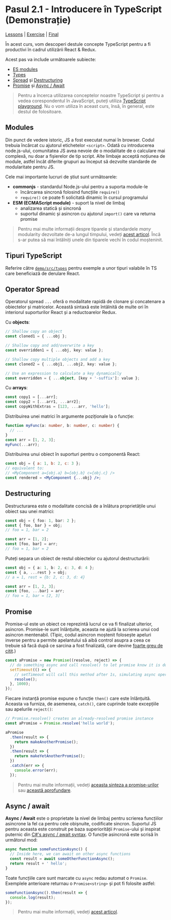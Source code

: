 # Pasul 2.1 - Introducere în TypeScript (Demonstrație)

[Lessons](../../) | [Exercise](../exercise/) | [Final](../final/)

În acest curs, vom descoperi destule concepte TypeScript pentru a fi productivi în cadrul utilizării React & Redux.

Acest pas va include următoarele subiecte:

- [ES modules](#modules)
- [Types](#typescript-types)
- [Spread](#spread-operator) și [Destructuring](#destructuring)
- [Promise](#promise) și [Async / Await](#async--await)

> Pentru a încerca utilizarea conceptelor noastre TypeScript și pentru a vedea corespondentul în JavaScript, puteți utiliza [TypeScript playground](http://www.typescriptlang.org/play/index.html). Nu o vom utiliza în aceast curs, însă, în general, este destul de folositoare. 

## Modules

Din punct de vedere istoric, JS a fost executat numai în browser. Codul trebuia încărcat cu ajutorul etichetelor `<script>`. Odată cu introducerea node.js-ului, comunitatea JS avea nevoie de o modalitate de o calculare mai complexă, nu doar a fișierelor de tip script. Alte limbaje acceptă noțiunea de module, astfel încât diferite grupuri au început să dezvolte standarde de modularitate pentru JS.

Cele mai importante lucruri de știut sunt următoarele:

- **commonjs** - standardul Node.js-ului pentru a suporta module-le
  - încărcarea sincronă folosind funcțiile `require()` 
  - `require()` ce poate fi solicitată dinamic în cursul programului
- **ESM (ECMAScript module)** - suport la nivel de limbaj 
  - analizarea statică și sincronă
  - suportul dinamic și asincron cu ajutorul `import()` care va returna promise

> Pentru mai multe informații despre tiparele și standardele _many_ modularity dezvoltate de-a lungul timpului, vedeți [acest articol](https://medium.freecodecamp.org/javascript-modules-a-beginner-s-guide-783f7d7a5fcc). Încă s-ar putea să mai întâlniți unele din tiparele vechi în codul moșteninit.

## Tipuri TypeScript 

Referire către [`demo/src/types`](./src/types/index.ts) pentru exemple a unor tipuri valabile în TS care beneficiază de derulare React.

## Operator Spread 

Operatorul spread `...` oferă o modalitate rapidă de clonare și concatenare a obiectelor și matricelor. Această sintaxă este întâlnită de multe ori în interiorul suporturilor React și a reductoarelor Redux.

Cu **objects**:

```ts
// Shallow copy an object
const cloned1 = { ...obj };

// Shallow copy and add/overwrite a key
const overridden1 = { ...obj, key: value };

// Shallow copy multiple objects and add a key
const cloned2 = { ...obj1, ...obj2, key: value };

// Use an expression to calculate a key dynamically
const overridden = { ...object, [key + '-suffix']: value };
```

Cu **arrays**:

```ts
const copy1 = [...arr];
const copy2 = [...arr1, ...arr2];
const copyWithExtras = [123, ...arr, 'hello'];
```
Distribuirea unei matrici în argumente poziționale la o funcție: 

```ts
function myFunc(a: number, b: number, c: number) {
  // ...
}
const arr = [1, 2, 3];
myFunc(...arr);
```

Distribuirea unui obiect în suporturi pentru o componentă React:

```jsx
const obj = { a: 1, b: 2, c: 3 };
// equivalent to:
// <MyComponent a={obj.a} b={obj.b} c={obj.c} />
const rendered = <MyComponent {...obj} />;
```

## Destructuring

Destructurarea este o modalitate concisă de a înlătura proprietățile unui obiect sau unei matrici:

```ts
const obj = { foo: 1, bar: 2 };
const { foo, bar } = obj;
// foo = 1, bar = 2

const arr = [1, 2];
const [foo, bar] = arr;
// foo = 1, bar = 2
```

Puteți separa un obiect de restul obiectelor cu ajutorul destructurării: 

```ts
const obj = { a: 1, b: 2, c: 3, d: 4 };
const { a, ...rest } = obj;
// a = 1, rest = {b: 2, c: 3, d: 4}

const arr = [1, 2, 3];
const [foo, ...bar] = arr;
// foo = 1, bar = [2, 3]
```

## Promise

Promise-ul este un obiect ce reprezintă lucrul ce va fi finalizat ulterior, asincron. Promise-le sunt înlănțuite, aceasta ne ajută la scrierea unui cod asincron mentenabil. (Tipic, codul asincron moștenit folosește apeluri inverse pentru a permite apelantului să aibă control asupra a ceea ce trebuie să facă după ce sarcina a fost finalizată, care devine [foarte greu de citit](http://callbackhell.com/).) 

```ts
const aPromise = new Promise((resolve, reject) => {
  // do something async and call resolve() to let promise know it is done
  setTimeout(() => {
    // setTimeout will call this method after 1s, simulating async operation like network calls
    resolve();
  }, 1000);
});
```

Fiecare instanță promise expune o funcție `then()` care este înlănțuită. Aceasta va furniza, de asemenea, `catch()`, care cuprinde toate excepțiile sau apelurile `reject()`:

```ts
// Promise.resolve() creates an already-resolved promise instance
const aPromise = Promise.resolve('hello world');

aPromise
  .then(result => {
    return makeAnotherPromise();
  })
  .then(result => {
    return makeYetAnotherPromise();
  })
  .catch(err => {
    console.error(err);
  });
```

> Pentru mai multe informații, vedeți [aceasta sinteza a promise-urilor](https://developer.mozilla.org/en-US/docs/Web/JavaScript/Guide/Using_promises) sau [această aprofundare](https://developers.google.com/web/fundamentals/primers/promises). 

## Async / await

**Async / Await** este o proprietate la nivel de limbaj pentru scrierea funcțiilor asincrone la fel ca pentru cele obișnuite, codificate sincron. Suportul JS pentru aceasta este construit pe baza superiorității `Promise`-ului și inspirat puternic din [C#'s async / await syntax](https://docs.microsoft.com/en-us/dotnet/csharp/programming-guide/concepts/async/). O funcție asincronă este scrisă în următorul mod: 

```ts
async function someFunctionAsync() {
  // Inside here, we can await on other async functions
  const result = await someOtherFunctionAsync();
  return result + ' hello';
}
```

Toate funcțiile care sunt marcate cu `async` redau automat o `Promise`. Exemplele anterioare returnau o `Promise<string>` și pot fi folosite astfel: 

```ts
someFunctionAsync().then(result => {
  console.log(result);
});
```

> Pentru mai multe informații, vedeți [acest articol](https://developer.mozilla.org/en-US/docs/Web/JavaScript/Reference/Statements/async_function).
